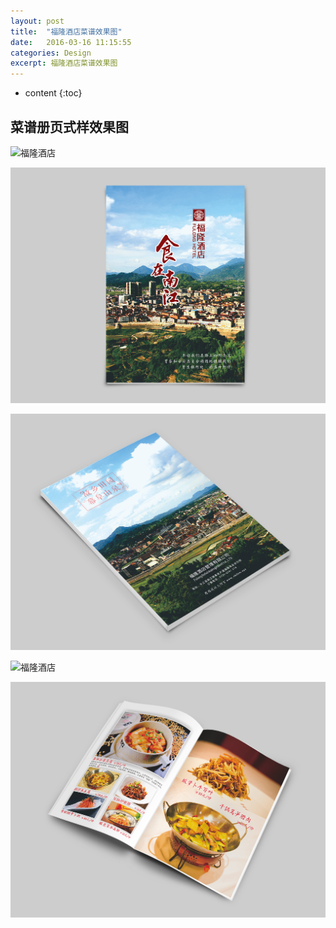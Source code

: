 ```yaml
---
layout: post
title:  "福隆酒店菜谱效果图"
date:   2016-03-16 11:15:55
categories: Design
excerpt: 福隆酒店菜谱效果图
---
```


* content
{:toc}

## 菜谱册页式样效果图

![福隆酒店](/css/pics/福隆菜谱效果图4.jpg "福隆菜谱效果图") 
   
![福隆酒店](/css/pics/福隆菜谱效果图7.jpg "福隆菜谱效果图")   

![福隆酒店](/css/pics/福隆菜谱效果图8.jpg "福隆菜谱效果图")   

![福隆酒店](/css/pics/福隆菜谱效果图5.jpg "福隆菜谱效果图")  
 
![福隆酒店](/css/pics/福隆菜谱效果图6.jpg "福隆菜谱效果图")   

